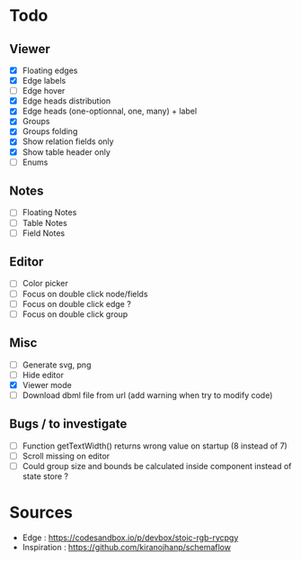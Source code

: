 # Todo

## Viewer
- [x] Floating edges 
- [x] Edge labels
- [ ] Edge hover
- [x] Edge heads distribution
- [x] Edge heads (one-optionnal, one, many) + label
- [x] Groups 
- [x] Groups folding 
- [x] Show relation fields only
- [x] Show table header only
- [ ] Enums 

## Notes 
- [ ] Floating Notes 
- [ ] Table Notes
- [ ] Field Notes

## Editor 
- [ ] Color picker
- [ ] Focus on double click node/fields
- [ ] Focus on double click edge ?
- [ ] Focus on double click group

## Misc
- [ ] Generate svg, png
- [ ] Hide editor 
- [x] Viewer mode
- [ ] Download dbml file from url (add warning when try to modify code)

## Bugs / to investigate
- [ ] Function getTextWidth() returns wrong value on startup (8 instead of 7)
- [ ] Scroll missing on editor
- [ ] Could group size and bounds be calculated inside component instead of state store ?

# Sources 

- Edge : https://codesandbox.io/p/devbox/stoic-rgb-rycpgy
- Inspiration : https://github.com/kiranojhanp/schemaflow